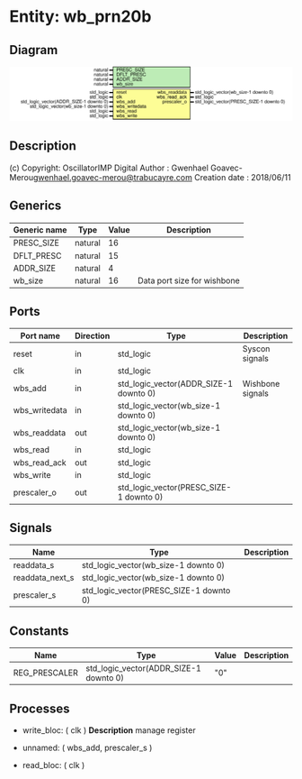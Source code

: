 # Entity: wb_prn20b

## Diagram

![Diagram](wb_prn20b.svg "Diagram")
## Description

(c) Copyright: OscillatorIMP Digital
Author : Gwenhael Goavec-Merou<gwenhael.goavec-merou@trabucayre.com>
Creation date : 2018/06/11
## Generics

| Generic name | Type    | Value | Description                 |
| ------------ | ------- | ----- | --------------------------- |
| PRESC_SIZE   | natural | 16    |                             |
| DFLT_PRESC   | natural | 15    |                             |
| ADDR_SIZE    | natural | 4     |                             |
| wb_size      | natural | 16    | Data port size for wishbone |
## Ports

| Port name     | Direction | Type                                    | Description      |
| ------------- | --------- | --------------------------------------- | ---------------- |
| reset         | in        | std_logic                               | Syscon signals   |
| clk           | in        | std_logic                               |                  |
| wbs_add       | in        | std_logic_vector(ADDR_SIZE-1 downto 0)  | Wishbone signals |
| wbs_writedata | in        | std_logic_vector(wb_size-1 downto 0)    |                  |
| wbs_readdata  | out       | std_logic_vector(wb_size-1 downto 0)    |                  |
| wbs_read      | in        | std_logic                               |                  |
| wbs_read_ack  | out       | std_logic                               |                  |
| wbs_write     | in        | std_logic                               |                  |
| prescaler_o   | out       | std_logic_vector(PRESC_SIZE-1 downto 0) |                  |
## Signals

| Name            | Type                                    | Description |
| --------------- | --------------------------------------- | ----------- |
| readdata_s      | std_logic_vector(wb_size-1 downto 0)    |             |
| readdata_next_s | std_logic_vector(wb_size-1 downto 0)    |             |
| prescaler_s     | std_logic_vector(PRESC_SIZE-1 downto 0) |             |
## Constants

| Name          | Type                                   | Value | Description |
| ------------- | -------------------------------------- | ----- | ----------- |
| REG_PRESCALER | std_logic_vector(ADDR_SIZE-1 downto 0) |  "0"  |             |
## Processes
- write_bloc: ( clk )
**Description**
manage register

- unnamed: ( wbs_add, prescaler_s )
- read_bloc: ( clk )
